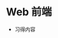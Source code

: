# Web 前端

- 习得内容

<BuddyLogo who="vue" />
<BuddyLogo who="jquery" />
<BuddyLogo who="moment" />
<BuddyLogo who="axios" />
<BuddyLogo who="browsersync" />
<BuddyLogo who="gulp" />
<BuddyLogo who="stylus" />
<BuddyLogo who="webpack" />
<BuddyLogo who="npm" />
<BuddyLogo who="yarn" />
<BuddyLogo who="ESLint" />
<BuddyLogo who="Lodash" />
<BuddyLogo who="VSCode" />
